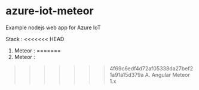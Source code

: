 # azure-iot-meteor
Example nodejs web app for Azure IoT

Stack :
<<<<<<< HEAD
1. Meteor :
=======
1. Meteor : 
>>>>>>> 4f69c6edf4d72af05338da27bef21a91a15d379a
	A. Angular Meteor 1.x